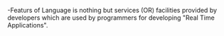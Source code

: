 -Featurs of Language is nothing but services (OR) facilities provided by developers which are used by programmers for developing "Real Time Applications".
